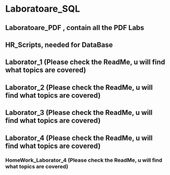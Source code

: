 # Laboratoare_SQL
## Laboratoare_PDF , contain all the PDF Labs
## HR_Scripts, needed for DataBase
## Laborator_1 (Please check  the ReadMe, u will find what topics are covered)
## Laborator_2 (Please check  the ReadMe, u will find what topics are covered)
## Laborator_3 (Please check  the ReadMe, u will find what topics are covered)
## Laborator_4 (Please check  the ReadMe, u will find what topics are covered)
### HomeWork_Laborator_4 (Please check  the ReadMe, u will find what topics are covered)
